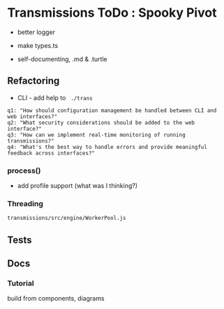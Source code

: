 # Transmissions ToDo : Spooky Pivot

* better logger
* make types.ts

* self-documenting, .md & .turtle

## Refactoring



* CLI - add help to ` ./trans`


```
q1: "How should configuration management be handled between CLI and web interfaces?"
q2: "What security considerations should be added to the web interface?"
q3: "How can we implement real-time monitoring of running transmissions?"
q4: "What's the best way to handle errors and provide meaningful feedback across interfaces?"
```

### process()

* add profile support (what was I thinking?)

### Threading

```sh
transmissions/src/engine/WorkerPool.js
```

## Tests

## Docs

### Tutorial

build from components, diagrams
